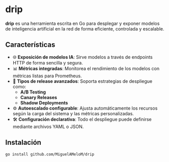 # drip

**drip** es una herramienta escrita en Go para desplegar y exponer modelos de inteligencia artificial en la red de forma eficiente, controlada y escalable.

## Características

- 🌐 **Exposición de modelos IA**: Sirve modelos a través de endpoints HTTP de forma sencilla y segura.
- 📊 **Métricas integradas**: Monitorea el rendimiento de los modelos con métricas listas para Prometheus.
- 🚦 **Tipos de release avanzados**: Soporta estrategias de despliegue como:
  - **A/B Testing**
  - **Canary Releases**
  - **Shadow Deployments**
- ⚙️ **Autoescalado configurable**: Ajusta automáticamente los recursos según la carga del sistema y las métricas personalizadas.
- 🛠️ **Configuración declarativa**: Todo el despliegue puede definirse mediante archivos YAML o JSON.

## Instalación

```bash
go install github.com/MiguelAMeloM/drip
